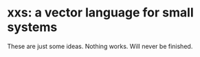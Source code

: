 xxs: a vector language for small systems
===

These are just some ideas. Nothing works. Will never be finished.
